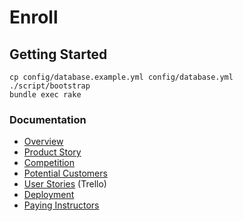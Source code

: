 Enroll
======

## Getting Started

    cp config/database.example.yml config/database.yml
    ./script/bootstrap
    bundle exec rake

### Documentation

- [Overview](https://github.com/jessmartin/workshop-platform/blob/master/docs/overview.md)
- [Product Story](https://github.com/jessmartin/workshop-platform/blob/master/docs/features.md)
- [Competition](https://github.com/jessmartin/workshop-platform/blob/master/docs/competition.md)
- [Potential Customers](https://github.com/jessmartin/workshop-platform/blob/master/docs/customers.md)
- [User Stories](https://trello.com/board/workshop-platform/51b06b4d6024b43523001cf2) (Trello)
- [Deployment](https://github.com/jessmartin/workshop-platform/blob/master/docs/deployment.md)
- [Paying Instructors](https://github.com/jessmartin/workshop-platform/blob/master/docs/paying_instructors.md)
